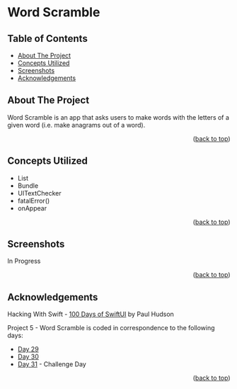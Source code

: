 # Word Scramble


<!-- Table of Contents -->
## Table of Contents
* [About The Project](#about-the-project)
* [Concepts Utilized](#concepts-utilized)
* [Screenshots](#screenshots)
* [Acknowledgements](#acknowledgements)


<!-- ABOUT THE PROJECT -->
## About The Project

Word Scramble is an app that asks users to make words with the letters of a given word (i.e. make anagrams out of a word).

<p align="right">(<a href="#top">back to top</a>)</p>


<!-- CONCEPTS UTILIZED -->
## Concepts Utilized
* List
* Bundle
* UITextChecker
* fatalError()
* onAppear

<p align="right">(<a href="#top">back to top</a>)</p>


<!-- SCREENSHOTS -->
## Screenshots
In Progress

<p align="right">(<a href="#top">back to top</a>)</p>


<!-- ACKNOWLEDGEMENTS -->
## Acknowledgements
Hacking With Swift - [100 Days of SwiftUI] by Paul Hudson

Project 5 - Word Scramble is coded in correspondence to the following days:
* [Day 29]
* [Day 30]
* [Day 31] - Challenge Day

<p align="right">(<a href="#top">back to top</a>)</p>



<!-- MARKDOWN LINKS & IMAGES -->
<!-- https://www.markdownguide.org/basic-syntax/#reference-style-links -->
[100 Days of SwiftUI]: https://www.hackingwithswift.com/100/swiftui (100 Days of SwiftUI)
[Day 29]: https://www.hackingwithswift.com/100/swiftui/29
[Day 30]: https://www.hackingwithswift.com/100/swiftui/30
[Day 31]: https://www.hackingwithswift.com/100/swiftui/31
